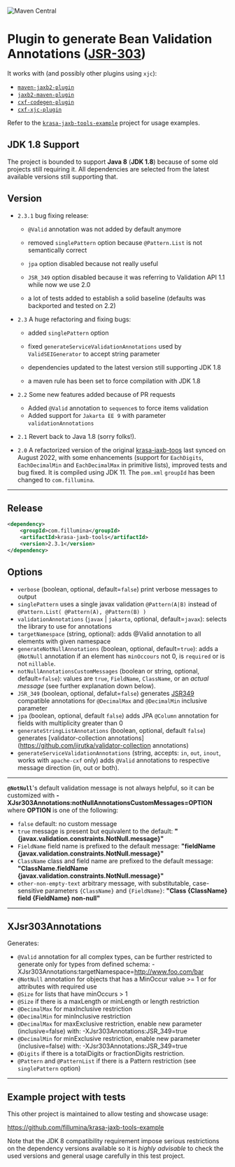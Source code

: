 ![Maven Central](https://img.shields.io/maven-central/v/com.fillumina/krasa-jaxb-tools.svg)

# Plugin to generate Bean Validation Annotations ([JSR-303](https://beanvalidation.org/1.0/spec/))

It works with (and possibly other plugins using `xjc`):

- [`maven-jaxb2-plugin`](https://github.com/highsource/jaxb-tools)
- [`jaxb2-maven-plugin`](https://github.com/mojohaus/jaxb2-maven-plugin)
- [`cxf-codegen-plugin`](https://cxf.apache.org/docs/maven-cxf-codegen-plugin-wsdl-to-java.html)
- [`cxf-xjc-plugin`](https://cxf.apache.org/cxf-xjc-plugin.html)

Refer to the [`krasa-jaxb-tools-example`](https://github.com/fillumina/krasa-jaxb-tools-example) project for usage examples.



## JDK 1.8 Support

The project is bounded to support **Java 8** (**JDK 1.8**) because of some old projects still requiring it. All dependencies are selected from the latest available versions still supporting that.

## Version

- `2.3.1` bug fixing release:

  - `@Valid` annotation was not added by default anymore

  - removed `singlePattern` option because `@Pattern.List` is not semantically correct

  - `jpa` option disabled because not really useful

  - `JSR_349` option disabled because it was referring to Validation API 1.1 while now we use 2.0

  - a lot of tests added to establish a solid baseline (defaults was backported and tested on 2.2)

- `2.3` A huge refactoring and fixing bugs:

  - added `singlePattern` option

  - fixed `generateServiceValidationAnnotations` used by `ValidSEIGenerator` to accept string parameter

  - dependencies updated to the latest version still supporting JDK 1.8

  - a maven rule has been set to force compilation with JDK 1.8

- `2.2` Some new features added because of PR requests

  - Added `@Valid` annotation to `sequence`s to force items validation
  - Added support for `Jakarta EE 9` with parameter `validationAnnotations`

- `2.1` Revert back to Java 1.8 (sorry folks!).

- `2.0` A refactorized version of the original [krasa-jaxb-toos](https://github.com/krasa/krasa-jaxb-tools) last synced on August 2022, with some enhancements (support for `EachDigits`, `EachDecimalMin` and `EachDecimalMax` in primitive lists), improved tests and bug fixed. It is compiled using JDK 11. The `pom.xml` `groupId` has been changed to `com.fillumina`.

-----

Release
----------------

```xml
<dependency>
    <groupId>com.fillumina</groupId>
    <artifactId>krasa-jaxb-tools</artifactId>
    <version>2.3.1</version>
</dependency>
```

Options
----------------

- `verbose` (boolean, optional, default=`false`) print verbose messages to output
- `singlePattern`  uses a single javax validation `@Pattern(A|B)` instead of `@Pattern.List( @Pattern(A), @Pattern(B) )`
- `validationAnnotations` (`javax` | `jakarta`, optional, default=`javax`): selects the library to use for annotations
- `targetNamespace` (string, optional): adds @Valid annotation to all elements with given namespace
- `generateNotNullAnnotations` (boolean, optional, default=`true`): adds a `@NotNull` annotation if an element has `minOccours` not 0, is `required` or is not `nillable`.
- `notNullAnnotationsCustomMessages` (boolean or string, optional, default=`false`): values are `true`, `FieldName`, `ClassName`, or an *actual message* (see further explanation down below).
- `JSR_349` (boolean, optional, defalut=`false`) generates [JSR349](https://beanvalidation.org/1.1/) compatible annotations for `@DecimalMax` and `@DecimalMin` inclusive parameter
- `jpa` (boolean, optional, default `false`) adds JPA `@Column` annotation for fields with multiplicity greater than 0
- `generateStringListAnnotations` (boolean, optional, default `false`) generates [validator-collection annotations](https://github.com/jirutka/validator-collection annotations)
- `generateServiceValidationAnnotations` (string, accepts: `in`, `out`, `inout`, works with  `apache-cxf` only) adds `@Valid` annotations to respective message direction (in, out or both).

----

**`@NotNull`**'s default validation message is not always helpful, so it can be customized with **-XJsr303Annotations:notNullAnnotationsCustomMessages=OPTION** where **OPTION** is one of the following:

* `false` default: no custom message
* `true` message is present but equivalent to the default: **"{javax.validation.constraints.NotNull.message}"**
* `FieldName` field name is prefixed to the default message: **"fieldName {javax.validation.constraints.NotNull.message}"**
* `ClassName` class and field name are prefixed to the default message: **"ClassName.fieldName {javax.validation.constraints.NotNull.message}"**
* `other-non-empty-text` arbitrary message, with substitutable, case-sensitive parameters `{ClassName}` and `{FieldName}`: **"Class {ClassName} field {FieldName} non-null"**

----

XJsr303Annotations
----------------

Generates:

* `@Valid` annotation for all complex types, can be further restricted to generate only for types from defined schema: -XJsr303Annotations:targetNamespace=http://www.foo.com/bar
* `@NotNull` annotation for objects that has a MinOccur value >= 1 or for attributes with required use
* `@Size` for lists that have minOccurs > 1
* `@Size` if there is a maxLength or minLength or length restriction
* `@DecimalMax` for maxInclusive restriction
* `@DecimalMin` for minInclusive restriction
* `@DecimalMax` for maxExclusive restriction, enable new parameter (inclusive=false) with: -XJsr303Annotations:JSR_349=true
* `@DecimalMin` for minExclusive restriction, enable new parameter (inclusive=false) with: -XJsr303Annotations:JSR_349=true
* `@Digits` if there is a totalDigits or fractionDigits restriction.
* `@Pattern` and `@PatternList` if there is a Pattern restriction (see `singlePattern` option)

----

Example project with tests
----------------

This other project is maintained to allow testing and showcase usage:

https://github.com/fillumina/krasa-jaxb-tools-example

Note that the JDK 8 compatibility requirement impose serious restrictions on the dependency versions available so it is *highly advisable* to check the used versions and general usage carefully in this test project.
